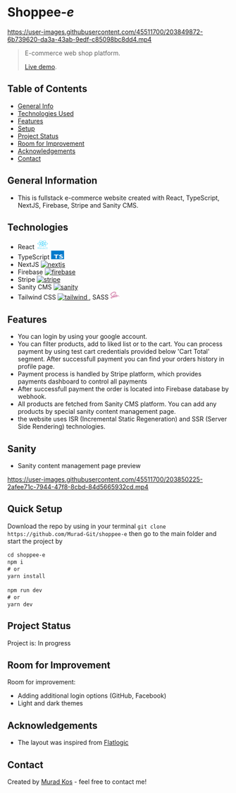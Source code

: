 # Shoppee-<i>e</i>

https://user-images.githubusercontent.com/45511700/203849872-6b739620-da3a-43ab-9edf-c85098bc8dd4.mp4

> E-commerce web shop platform.
>
> [Live demo](https://shoppee-e-wnsg.vercel.app/).

## Table of Contents

- [General Info](#general-information)
- [Technologies Used](#technologies)
- [Features](#features)
- [Setup](#quick-setup)
- [Project Status](#project-status)
- [Room for Improvement](#room-for-improvement)
- [Acknowledgements](#acknowledgements)
- [Contact](#contact)
<!-- * [License](#license) -->

## General Information

- This is fullstack e-commerce website created with React, TypeScript, NextJS, Firebase, Stripe and Sanity CMS.

## Technologies

- React <a href="https://reactjs.org/" target="_blank" rel="noreferrer"> <img src="https://raw.githubusercontent.com/devicons/devicon/master/icons/react/react-original-wordmark.svg" alt="react" width="30" height="20"/> </a>
- TypeScript <a href="https://www.typescriptlang.org/" target="_blank" rel="noreferrer"> <img src="https://raw.githubusercontent.com/devicons/devicon/master/icons/typescript/typescript-original.svg" alt="typescript" width="30" height="20"/> </a>
- NextJS <a href="https://nextjs.org/" target="_blank" rel="noreferrer"> <img src="https://www.rlogical.com/wp-content/uploads/2021/08/Rlogical-Blog-Images-thumbnail.png" alt="nextjs" width="20" height="20"/> </a>
- Firebase <a href="https://firebase.google.com/" target="_blank" rel="noreferrer"> <img src="https://www.gstatic.com/devrel-devsite/prod/ve6e6ebff6d326e85aedeebfd3fad7cfd85d0fc48cfc2ee55b5498d178a34d928/firebase/images/touchicon-180.png" alt="firebase" width="20" height="20"/> </a>
- Stripe <a href="https://stripe.com/en-pl" target="_blank" rel="noreferrer"> <img src="https://upload.wikimedia.org/wikipedia/commons/thumb/b/ba/Stripe_Logo%2C_revised_2016.svg/2560px-Stripe_Logo%2C_revised_2016.svg.png" alt="stripe" width="40" height="20"/> </a>
- Sanity CMS <a href="https://www.sanity.io/" target="_blank" rel="noreferrer"> <img src="https://images.g2crowd.com/uploads/product/image/social_landscape/social_landscape_96102ac6497377cd53da621075fe828e/sanity.png" alt="sanity" width="30" height="20"/> </a>
- Tailwind CSS <a href="https://tailwindcss.com/" target="_blank" rel="noreferrer"> <img src="https://www.vectorlogo.zone/logos/tailwindcss/tailwindcss-icon.svg" alt="tailwind" width="20" height="20"/> </a>, SASS <a href="https://sass-lang.com" target="_blank" rel="noreferrer"> <img src="https://raw.githubusercontent.com/devicons/devicon/master/icons/sass/sass-original.svg" alt="sass" width="20" height="20"/> </a>

## Features

- You can login by using your google account.
- You can filter products, add to liked list or to the cart. You can process payment by using test cart credentials provided below 'Cart Total' segment. After successfull payment you can find your orders history in profile page.
- Payment process is handled by Stripe platform, which provides payments dashboard to control all payments
- After successfull payment the order is located into Firebase database by webhook.
- All products are fetched from Sanity CMS platform. You can add any products by special sanity content management page.
- the website uses ISR (Incremental Static Regeneration) and SSR (Server Side Rendering) technologies.

## Sanity

- Sanity content management page preview

https://user-images.githubusercontent.com/45511700/203850225-2afee71c-7944-47f8-8cbd-84d5665932cd.mp4

## Quick Setup

Download the repo by using in your terminal `git clone https://github.com/Murad-Git/shoppee-e`
then go to the main folder and start the project by

```
cd shoppee-e
npm i
# or
yarn install

npm run dev
# or
yarn dev
```

## Project Status

Project is: In progress

## Room for Improvement

Room for improvement:

- Adding additional login options (GitHub, Facebook)
- Light and dark themes

## Acknowledgements

- The layout was inspired from [Flatlogic](https://flatlogic-ecommerce.herokuapp.com/)

## Contact

Created by [Murad Kos](https://github.com/Murad-Git) - feel free to contact me!
